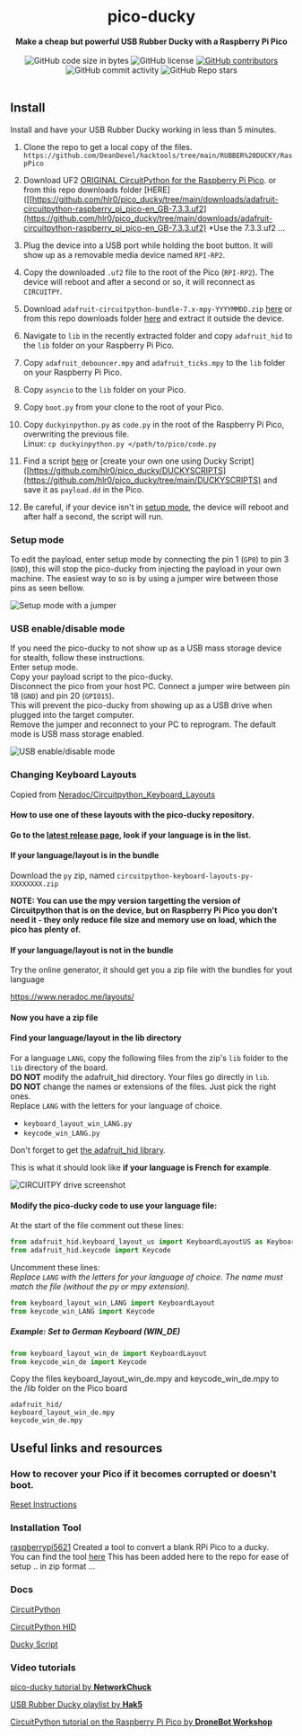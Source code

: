 <h1 align="center">pico-ducky</h1>

<div align="center">
  <strong>Make a cheap but powerful USB Rubber Ducky with a Raspberry Pi Pico</strong>
</div>

<br />

<div align="center">
  <img alt="GitHub code size in bytes" src="https://img.shields.io/github/languages/code-size/dbisu/pico-ducky">
  <img alt="GitHub license" src="https://img.shields.io/github/license/dbisu/pico-ducky">
  <a href="https://github.com/dbisu/pico-ducky/graphs/contributors"><img alt="GitHub contributors" src="https://img.shields.io/github/contributors/dbisu/pico-ducky"></a>
  <img alt="GitHub commit activity" src="https://img.shields.io/github/commit-activity/m/dbisu/pico-ducky">
  <img alt="GitHub Repo stars" src="https://img.shields.io/github/stars/dbisu/pico-ducky">
</div>

<br />

## Install

Install and have your USB Rubber Ducky working in less than 5 minutes.

1. Clone the repo to get a local copy of the files. `https://github.com/DeanDevel/hacktools/tree/main/RUBBER%20DUCKY/RaspPico`

2. Download UF2 [ORIGINAL CircuitPython for the Raspberry Pi Pico](https://circuitpython.org/board/raspberry_pi_pico/). or from this repo downloads folder [HERE]([[https://github.com/hlr0/pico_ducky/tree/main/downloads/adafruit-circuitpython-raspberry_pi_pico-en_GB-7.3.3.uf2](https://github.com/hlr0/pico_ducky/tree/main/downloads/adafruit-circuitpython-raspberry_pi_pico-en_GB-7.3.3.uf2) *Use the 7.3.3.uf2 ...

3. Plug the device into a USB port while holding the boot button. It will show up as a removable media device named `RPI-RP2`.

4. Copy the downloaded `.uf2` file to the root of the Pico (`RPI-RP2`). The device will reboot and after a second or so, it will reconnect as `CIRCUITPY`.

5. Download `adafruit-circuitpython-bundle-7.x-mpy-YYYYMMDD.zip` [here](https://github.com/adafruit/Adafruit_CircuitPython_Bundle/releases/latest) or from this repo downloads folder [here](https://github.com/hlr0/pico_ducky/tree/main/downloads/adafruit-circuitpython-bundle-7.x-mpy-20221014.zip) and extract it outside the device.

6. Navigate to `lib` in the recently extracted folder and copy `adafruit_hid` to the `lib` folder on your Raspberry Pi Pico.

7. Copy `adafruit_debouncer.mpy` and `adafruit_ticks.mpy` to the `lib` folder on your Raspberry Pi Pico.

8. Copy `asyncio` to the `lib` folder on your Pico.

9. Copy `boot.py` from your clone to the root of your Pico.

10. Copy `duckyinpython.py` as `code.py` in the root of the Raspberry Pi Pico, overwriting the previous file.  
     Linux: `cp duckyinpython.py </path/to/pico/code.py`

11. Find a script [here](https://github.com/hak5darren/USB-Rubber-Ducky/wiki/Payloads) or [create your own one using Ducky Script]([https://github.com/hlr0/pico_ducky/DUCKYSCRIPTS](https://github.com/hlr0/pico_ducky/tree/main/DUCKYSCRIPTS) and save it as `payload.dd` in the Pico.

12. Be careful, if your device isn't in [setup mode](#setup-mode), the device will reboot and after half a second, the script will run.

### Setup mode

To edit the payload, enter setup mode by connecting the pin 1 (`GP0`) to pin 3 (`GND`), this will stop the pico-ducky from injecting the payload in your own machine.
The easiest way to so is by using a jumper wire between those pins as seen bellow.

![Setup mode with a jumper](https://raw.githubusercontent.com/hlr0/pico_ducky/main/images/setup-mode.png)

### USB enable/disable mode

If you need the pico-ducky to not show up as a USB mass storage device for stealth, follow these instructions.  
Enter setup mode.    
Copy your payload script to the pico-ducky.  
Disconnect the pico from your host PC.
Connect a jumper wire between pin 18 (`GND`) and pin 20 (`GPIO15`).  
This will prevent the pico-ducky from showing up as a USB drive when plugged into the target computer.  
Remove the jumper and reconnect to your PC to reprogram.
The default mode is USB mass storage enabled.   

![USB enable/disable mode](https://raw.githubusercontent.com/hlr0/pico_ducky/main/images/usb-boot-mode.png)

### Changing Keyboard Layouts

Copied from [Neradoc/Circuitpython_Keyboard_Layouts](https://github.com/Neradoc/Circuitpython_Keyboard_Layouts/blob/main/PICODUCKY.md)  

#### How to use one of these layouts with the pico-ducky repository.

**Go to the [latest release page](https://github.com/Neradoc/Circuitpython_Keyboard_Layouts/releases/latest), look if your language is in the list.**

#### If your language/layout is in the bundle

Download the `py` zip, named `circuitpython-keyboard-layouts-py-XXXXXXXX.zip`

**NOTE: You can use the mpy version targetting the version of Circuitpython that is on the device, but on Raspberry Pi Pico you don't need it - they only reduce file size and memory use on load, which the pico has plenty of.**

#### If your language/layout is not in the bundle

Try the online generator, it should get you a zip file with the bundles for yout language

https://www.neradoc.me/layouts/

#### Now you have a zip file

#### Find your language/layout in the lib directory

For a language `LANG`, copy the following files from the zip's `lib` folder to the `lib` directory of the board.  
**DO NOT** modify the adafruit_hid directory. Your files go directly in `lib`.  
**DO NOT** change the names or extensions of the files. Just pick the right ones.  
Replace `LANG` with the letters for your language of choice.

- `keyboard_layout_win_LANG.py`
- `keycode_win_LANG.py`

Don't forget to get [the adafruit_hid library](https://github.com/adafruit/Adafruit_CircuitPython_HID/releases/latest).

This is what it should look like **if your language is French for example**.

![CIRCUITPY drive screenshot](https://raw.githubusercontent.com/hlr0/pico_ducky/main/images/drive_pico_ducky.png)

#### Modify the pico-ducky code to use your language file:

At the start of the file comment out these lines:

```py
from adafruit_hid.keyboard_layout_us import KeyboardLayoutUS as KeyboardLayout
from adafruit_hid.keycode import Keycode
```

Uncomment these lines:  
*Replace `LANG` with the letters for your language of choice. The name must match the file (without the py or mpy extension).*
```py
from keyboard_layout_win_LANG import KeyboardLayout
from keycode_win_LANG import Keycode
```

##### Example:  Set to German Keyboard (WIN_DE)

```py
from keyboard_layout_win_de import KeyboardLayout
from keycode_win_de import Keycode
```

Copy the files keyboard_layout_win_de.mpy and keycode_win_de.mpy to the /lib folder on the Pico board
```
adafruit_hid/
keyboard_layout_win_de.mpy
keycode_win_de.mpy
```



## Useful links and resources

### How to recover your Pico if it becomes corrupted or doesn't boot.

[Reset Instructions](RESET.md)

### Installation Tool

[raspberrypi5621](https://github.com/raspberrypi5621) Created a tool to convert a blank RPi Pico to a ducky.  
You can find the tool [here](https://github.com/raspberrypi5621/pyducky)
This has been added here to the repo for ease of setup .. in zip format ... 

### Docs

[CircuitPython](https://circuitpython.readthedocs.io/en/6.3.x/README.html)

[CircuitPython HID](https://learn.adafruit.com/circuitpython-essentials/circuitpython-hid-keyboard-and-mouse)

[Ducky Script](https://github.com/hak5darren/USB-Rubber-Ducky/wiki/Duckyscript)

### Video tutorials

[pico-ducky tutorial by **NetworkChuck**](https://www.youtube.com/watch?v=e_f9p-_JWZw)

[USB Rubber Ducky playlist by **Hak5**](https://www.youtube.com/playlist?list=PLW5y1tjAOzI0YaJslcjcI4zKI366tMBYk)

[CircuitPython tutorial on the Raspberry Pi Pico by **DroneBot Workshop**](https://www.youtube.com/watch?v=07vG-_CcDG0)
